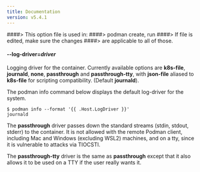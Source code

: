 ```yaml
---
title: Documentation
version: v5.4.1
---
```


####> This option file is used in:
####>   podman create, run
####> If file is edited, make sure the changes
####> are applicable to all of those.
#### **--log-driver**=*driver*

Logging driver for the container. Currently available options are **k8s-file**, **journald**, **none**, **passthrough** and **passthrough-tty**, with **json-file** aliased to **k8s-file** for scripting compatibility. (Default **journald**).

The podman info command below displays the default log-driver for the system.
```
$ podman info --format '{{ .Host.LogDriver }}'
journald
```
The **passthrough** driver passes down the standard streams (stdin, stdout, stderr) to the
container.  It is not allowed with the remote Podman client, including Mac and Windows (excluding WSL2) machines, and on a tty, since it is
vulnerable to attacks via TIOCSTI.

The **passthrough-tty** driver is the same as **passthrough** except that it also allows it to be used on a TTY if the user really wants it.
